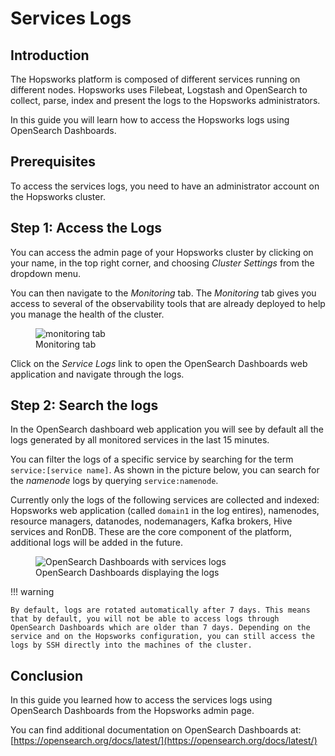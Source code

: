 # Services Logs 

## Introduction

The Hopsworks platform is composed of different services running on different nodes. Hopsworks uses Filebeat, Logstash and OpenSearch to collect, parse, index and present the logs to the Hopsworks administrators. 

In this guide you will learn how to access the Hopsworks logs using OpenSearch Dashboards.

## Prerequisites

To access the services logs, you need to have an administrator account on the Hopsworks cluster.

## Step 1: Access the Logs 

You can access the admin page of your Hopsworks cluster by clicking on your name, in the top right corner, and choosing _Cluster Settings_ from the dropdown menu.

You can then navigate to the _Monitoring_ tab. The _Monitoring_ tab gives you access to several of the observability tools that are already deployed to help you manage the health of the cluster.

<figure>
  <img src="../../../assets/images/admin/monitoring/monitoring_tab.png" alt="monitoring tab" />
  <figcaption>Monitoring tab</figcaption>
</figure>

Click on the _Service Logs_ link to open the OpenSearch Dashboards web application and navigate through the logs.

## Step 2: Search the logs

In the OpenSearch dashboard web application you will see by default all the logs generated by all monitored services in the last 15 minutes. 

You can filter the logs of a specific service by searching for the term `service:[service name]`. As shown in the picture below, you can search for the _namenode_ logs by querying `service:namenode`.

Currently only the logs of the following services are collected and indexed: Hopsworks web application (called `domain1` in the log entires), namenodes, resource managers, datanodes, nodemanagers, Kafka brokers, Hive services and RonDB. These are the core component of the platform, additional logs will be added in the future.

<figure>
  <img src="../../../assets/images/admin/monitoring/services_logs.png" alt="OpenSearch Dashboards with services logs" />
  <figcaption>OpenSearch Dashboards displaying the logs</figcaption>
</figure>

!!! warning 

    By default, logs are rotated automatically after 7 days. This means that by default, you will not be able to access logs through OpenSearch Dashboards which are older than 7 days. Depending on the service and on the Hopsworks configuration, you can still access the logs by SSH directly into the machines of the cluster.

## Conclusion

In this guide you learned how to access the services logs using OpenSearch Dashboards from the Hopsworks admin page. 

You can find additional documentation on OpenSearch Dashboards at: [https://opensearch.org/docs/latest/](https://opensearch.org/docs/latest/)
